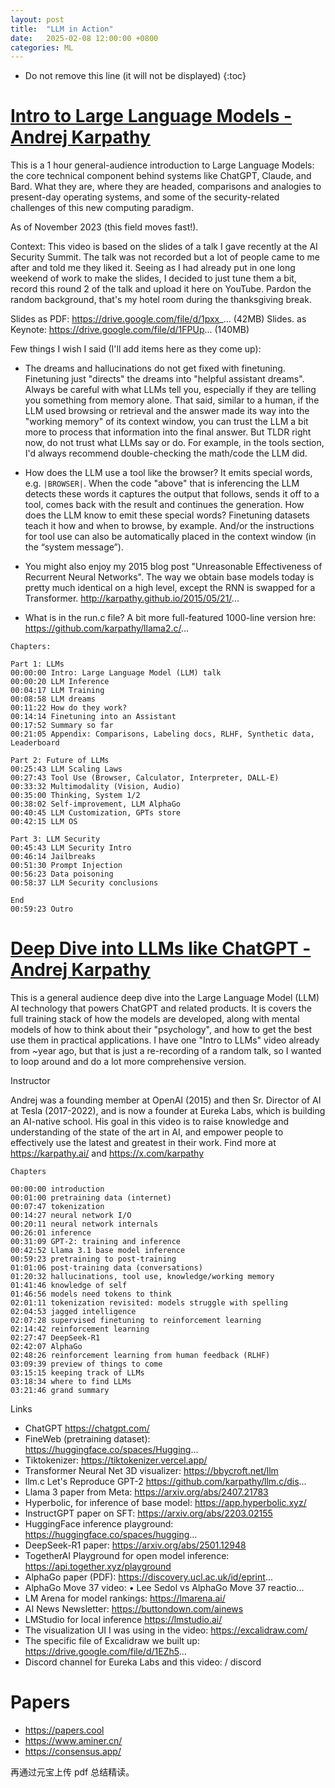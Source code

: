 ```yaml
---
layout: post
title:  "LLM in Action"
date:   2025-02-08 12:00:00 +0800
categories: ML
---
```


* Do not remove this line (it will not be displayed)
{:toc}


# [Intro to Large Language Models - Andrej Karpathy](https://www.youtube.com/watch?v=zjkBMFhNj_g)

This is a 1 hour general-audience introduction to Large Language Models: the core technical component behind systems like ChatGPT, Claude, and Bard. What they are, where they are headed, comparisons and analogies to present-day operating systems, and some of the security-related challenges of this new computing paradigm.

As of November 2023 (this field moves fast!).

Context: This video is based on the slides of a talk I gave recently at the AI Security Summit. The talk was not recorded but a lot of people came to me after and told me they liked it. Seeing as I had already put in one long weekend of work to make the slides, I decided to just tune them a bit, record this round 2 of the talk and upload it here on YouTube. Pardon the random background, that's my hotel room during the thanksgiving break.

Slides as PDF: https://drive.google.com/file/d/1pxx_... (42MB)
Slides. as Keynote: https://drive.google.com/file/d/1FPUp... (140MB)

Few things I wish I said (I'll add items here as they come up):

* The dreams and hallucinations do not get fixed with finetuning. Finetuning just "directs" the dreams into "helpful assistant dreams". Always be careful with what LLMs tell you, especially if they are telling you something from memory alone. That said, similar to a human, if the LLM used browsing or retrieval and the answer made its way into the "working memory" of its context window, you can trust the LLM a bit more to process that information into the final answer. But TLDR right now, do not trust what LLMs say or do. For example, in the tools section, I'd always recommend double-checking the math/code the LLM did.

* How does the LLM use a tool like the browser? It emits special words, e.g. `|BROWSER|`. When the code "above" that is inferencing the LLM detects these words it captures the output that follows, sends it off to a tool, comes back with the result and continues the generation. How does the LLM know to emit these special words? Finetuning datasets teach it how and when to browse, by example. And/or the instructions for tool use can also be automatically placed in the context window (in the “system message”).
* You might also enjoy my 2015 blog post "Unreasonable Effectiveness of Recurrent Neural Networks". The way we obtain base models today is pretty much identical on a high level, except the RNN is swapped for a Transformer. http://karpathy.github.io/2015/05/21/...
* What is in the run.c file? A bit more full-featured 1000-line version hre: https://github.com/karpathy/llama2.c/...

```
Chapters:

Part 1: LLMs
00:00:00 Intro: Large Language Model (LLM) talk
00:00:20 LLM Inference
00:04:17 LLM Training
00:08:58 LLM dreams
00:11:22 How do they work?
00:14:14 Finetuning into an Assistant
00:17:52 Summary so far
00:21:05 Appendix: Comparisons, Labeling docs, RLHF, Synthetic data, Leaderboard

Part 2: Future of LLMs
00:25:43 LLM Scaling Laws
00:27:43 Tool Use (Browser, Calculator, Interpreter, DALL-E)
00:33:32 Multimodality (Vision, Audio)
00:35:00 Thinking, System 1/2
00:38:02 Self-improvement, LLM AlphaGo
00:40:45 LLM Customization, GPTs store
00:42:15 LLM OS

Part 3: LLM Security
00:45:43 LLM Security Intro
00:46:14 Jailbreaks
00:51:30 Prompt Injection
00:56:23 Data poisoning
00:58:37 LLM Security conclusions

End
00:59:23 Outro
```

# [Deep Dive into LLMs like ChatGPT - Andrej Karpathy](https://www.youtube.com/watch?v=7xTGNNLPyMI)

This is a general audience deep dive into the Large Language Model (LLM) AI technology that powers ChatGPT and related products. It is covers the full training stack of how the models are developed, along with mental models of how to think about their "psychology", and how to get the best use them in practical applications. I have one "Intro to LLMs" video already from ~year ago, but that is just a re-recording of a random talk, so I wanted to loop around and do a lot more comprehensive version.

Instructor

Andrej was a founding member at OpenAI (2015) and then Sr. Director of AI at Tesla (2017-2022), and is now a founder at Eureka Labs, which is building an AI-native school. His goal in this video is to raise knowledge and understanding of the state of the art in AI, and empower people to effectively use the latest and greatest in their work.
Find more at https://karpathy.ai/ and https://x.com/karpathy

```
Chapters

00:00:00 introduction
00:01:00 pretraining data (internet)
00:07:47 tokenization
00:14:27 neural network I/O
00:20:11 neural network internals
00:26:01 inference
00:31:09 GPT-2: training and inference
00:42:52 Llama 3.1 base model inference
00:59:23 pretraining to post-training
01:01:06 post-training data (conversations)
01:20:32 hallucinations, tool use, knowledge/working memory
01:41:46 knowledge of self
01:46:56 models need tokens to think
02:01:11 tokenization revisited: models struggle with spelling
02:04:53 jagged intelligence
02:07:28 supervised finetuning to reinforcement learning
02:14:42 reinforcement learning
02:27:47 DeepSeek-R1
02:42:07 AlphaGo
02:48:26 reinforcement learning from human feedback (RLHF)
03:09:39 preview of things to come
03:15:15 keeping track of LLMs
03:18:34 where to find LLMs
03:21:46 grand summary
```

Links

* ChatGPT https://chatgpt.com/
* FineWeb (pretraining dataset): https://huggingface.co/spaces/Hugging...
* Tiktokenizer: https://tiktokenizer.vercel.app/
* Transformer Neural Net 3D visualizer: https://bbycroft.net/llm
* llm.c Let's Reproduce GPT-2 https://github.com/karpathy/llm.c/dis...
* Llama 3 paper from Meta: https://arxiv.org/abs/2407.21783
* Hyperbolic, for inference of base model: https://app.hyperbolic.xyz/
* InstructGPT paper on SFT: https://arxiv.org/abs/2203.02155
* HuggingFace inference playground: https://huggingface.co/spaces/hugging...
* DeepSeek-R1 paper: https://arxiv.org/abs/2501.12948
* TogetherAI Playground for open model inference: https://api.together.xyz/playground
* AlphaGo paper (PDF): https://discovery.ucl.ac.uk/id/eprint...
* AlphaGo Move 37 video:    • Lee Sedol vs AlphaGo  Move 37 reactio...
* LM Arena for model rankings: https://lmarena.ai/
* AI News Newsletter: https://buttondown.com/ainews
* LMStudio for local inference https://lmstudio.ai/
* The visualization UI I was using in the video: https://excalidraw.com/
* The specific file of Excalidraw we built up: https://drive.google.com/file/d/1EZh5...
* Discord channel for Eureka Labs and this video:   / discord





# Papers

* https://papers.cool
* https://www.aminer.cn/
* https://consensus.app/

再通过元宝上传 pdf 总结精读。








